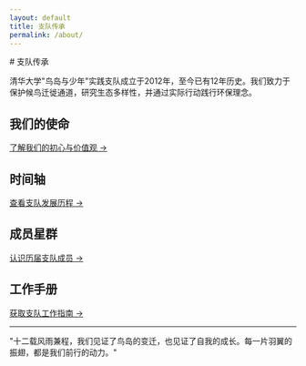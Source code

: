 ```yaml
---
layout: default
title: 支队传承
permalink: /about/
---
```


<div class="markdown-content">
# 支队传承

清华大学"鸟岛与少年"实践支队成立于2012年，至今已有12年历史。我们致力于保护候鸟迁徙通道，研究生态多样性，并通过实际行动践行环保理念。

## 我们的使命

[了解我们的初心与价值观 →](/about/mission)

## 时间轴

[查看支队发展历程 →](/about/timeline)

## 成员星群

[认识历届支队成员 →](/about/members)

## 工作手册

[获取支队工作指南 →](/about/handbook)

---

"十二载风雨兼程，我们见证了鸟岛的变迁，也见证了自我的成长。每一片羽翼的振翅，都是我们前行的动力。"
</div>
